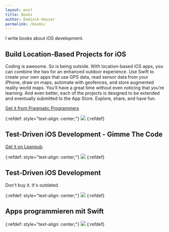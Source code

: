 ```yaml
---
layout: post
title: Books
author: Dominik Hauser
permalink: /books/
---
```


I write books about iOS development.

## Build Location-Based Projects for iOS

Coding is awesome. So is being outside. With location-based iOS apps, you can combine the two for an enhanced outdoor experience. Use Swift to create your own apps that use GPS data, read sensor data from your iPhone, draw on maps, automate with geofences, and store augmented reality world maps. You’ll have a great time without even noticing that you’re learning. And even better, each of the projects is designed to be extended and eventually submitted to the App Store. Explore, share, and have fun.

[Get it from Pragmatic Programmers](https://pragprog.com/book/dhios/build-location-based-projects-for-ios)

{:refdef: style="text-align: center;"}
![](../assets/general/build_location_based_projects.jpg)
{:refdef}

## Test-Driven iOS Development - Gimme The Code

[Get it on Leanpub](https://leanpub.com/tdd_ios_gimme_the_code).

{:refdef: style="text-align: center;"}
![](../assets/general/tdd_gimme.png)
{:refdef}

## Test-Driven iOS Development

Don't buy it. It's outdated.

{:refdef: style="text-align: center;"}
![](../assets/general/tdd.png)
{:refdef}

## Apps programmieren mit Swift


{:refdef: style="text-align: center;"}
![](../assets/general/app_programmieren_mit_swift.png)
{:refdef}

